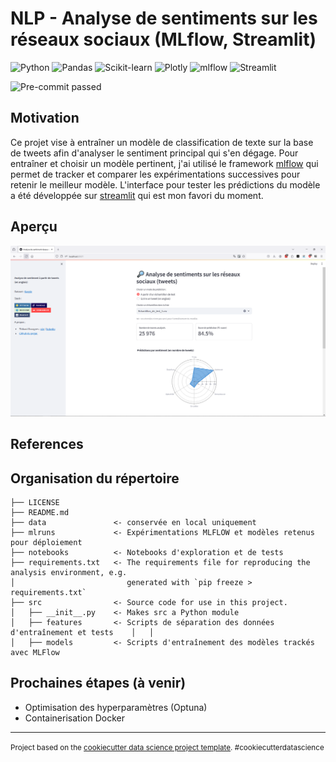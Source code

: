 # NLP - Analyse de sentiments sur les réseaux sociaux (MLflow, Streamlit)

![Python](https://img.shields.io/badge/python-3670A0?style=for-the-badge&logo=python&logoColor=ffdd54) 
![Pandas](https://img.shields.io/badge/pandas-%23150458.svg?style=for-the-badge&logo=pandas&logoColor=white) 
![Scikit-learn](https://img.shields.io/badge/scikit--learn-%23F7931E.svg?style=for-the-badge&logo=scikit-learn&logoColor=white) 
![Plotly](https://img.shields.io/badge/Plotly-%233F4F75.svg?style=for-the-badge&logo=plotly&logoColor=white)
![mlflow](https://img.shields.io/badge/mlflow-%23d9ead3.svg?style=for-the-badge&logo=numpy&logoColor=blue)
![Streamlit](https://img.shields.io/badge/Streamlit-FF4B4B?style=for-the-badge&logo=Streamlit&logoColor=white) 

![Pre-commit passed](https://results.pre-commit.ci/badge/github/pre-commit/pre-commit/main.svg)

## Motivation

Ce projet vise à entraîner un modèle de classification de texte sur la base de tweets afin d'analyser le sentiment principal qui s'en dégage.
Pour entraîner et choisir un modèle pertinent, j'ai utilisé le framework [mlflow](https://github.com/mlflow) qui permet de tracker et comparer les expérimentations successives pour retenir le meilleur modèle. L'interface pour tester les prédictions du modèle a été développée sur [streamlit](https://github.com/streamlit) qui est mon favori du moment.

## Aperçu
![Capture streamlit](https://github.com/tgazagnes/Tweet_emotion_classifer/blob/main/reports/Capture1.PNG?raw=true)


## References

## Organisation du répertoire

    ├── LICENSE
    ├── README.md          
    ├── data               <- conservée en local uniquement
    ├── mlruns             <- Expérimentations MLFLOW et modèles retenus pour déploiement
    ├── notebooks          <- Notebooks d'exploration et de tests
    ├── requirements.txt   <- The requirements file for reproducing the analysis environment, e.g.
    │                         generated with `pip freeze > requirements.txt`
    ├── src                <- Source code for use in this project.
    │   ├── __init__.py    <- Makes src a Python module
    │   ├── features       <- Scripts de séparation des données d'entraînement et tests    │   │
    │   ├── models         <- Scripts d'entraînement des modèles trackés avec MLFlow


## Prochaines étapes (à venir)
- Optimisation des hyperparamètres (Optuna)
- Containerisation Docker

--------

<p><small>Project based on the <a target="_blank" href="https://drivendata.github.io/cookiecutter-data-science/">cookiecutter data science project template</a>. #cookiecutterdatascience</small></p>
